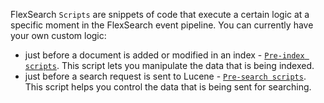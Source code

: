 FlexSearch `Scripts` are snippets of code that execute a certain logic at a specific moment in the FlexSearch event pipeline. You can currently have your own custom logic:

- just before a document is added or modified in an index - [`Pre-index scripts`](preindex-scripts).
    This script lets you manipulate the data that is being indexed.
- just before a search request is sent to Lucene - [`Pre-search scripts`](presearch-scripts).
    This script helps you control the data that is being sent for searching.

